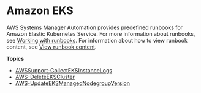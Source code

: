 # Amazon EKS<a name="automation-ref-eks"></a>

AWS Systems Manager Automation provides predefined runbooks for Amazon Elastic Kubernetes Service\. For more information about runbooks, see [Working with runbooks](automation-documents.md)\. For information about how to view runbook content, see [View runbook content](automation-documents-reference.md#view-automation-json)\.

**Topics**
+ [AWSSupport\-CollectEKSInstanceLogs](automation-awssupport-collecteksinstancelogs.md)
+ [AWS\-DeleteEKSCluster](automation-aws-deleteekscluster.md)
+ [AWS\-UpdateEKSManagedNodegroupVersion](automation-aws-updateeksmanagednodegroupversion.md)